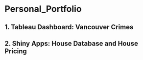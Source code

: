 # Personal_Portfolio

## 1. Tableau Dashboard: Vancouver Crimes




## 2. Shiny Apps: House Database and House Pricing